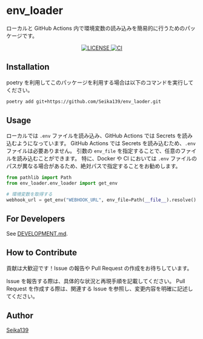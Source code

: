 # env_loader

ローカルと GitHub Actions 内で環境変数の読み込みを簡易的に行うためのパッケージです。

<!-- markdownlint-disable MD033 -->

<div align="center">
  <a href="./LICENSE">
    <img alt="LICENSE" src="https://img.shields.io/badge/license-MIT-blue.svg">
  </a>
  <a href="https://github.com/Seika139/env_laoder/actions/workflows/ci.yml">
    <img alt="CI" src="https://github.com/Seika139/env_laoder/actions/workflows/ci.yml/badge.svg">
  </a>
</div>

## Installation

poetry を利用してこのパッケージを利用する場合は以下のコマンドを実行してください。

```bash
poetry add git+https://github.com/Seika139/env_laoder.git
```

## Usage

ローカルでは `.env` ファイルを読み込み、GitHub Actions では Secrets を読み込むようになっています。
GitHub Actions では Secrets を読み込むため、`.env` ファイルは必要ありません。
引数の `env_file` を指定することで、任意のファイルを読み込むことができます。
特に、Docker や CI においては `.env` ファイルのパスが異なる場合があるため、絶対パスで指定することをお勧めします。

```python
from pathlib import Path
from env_loader.env_loader import get_env

# 環境変数を取得する
webhook_url = get_env("WEBHOOK_URL", env_file=Path(__file__).resolve().parents[1] / ".env")
```

## For Developers

See [DEVELOPMENT.md](DEVELOPMENT.md).

## How to Contribute

貢献は大歓迎です！Issue の報告や Pull Request の作成をお待ちしています。

Issue を報告する際は、具体的な状況と再現手順を記載してください。
Pull Request を作成する際は、関連する Issue を参照し、変更内容を明確に記述してください。

## Author

[Seika139](https://github.com/Seika139)
